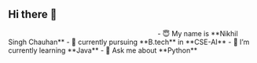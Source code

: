 ## Hi there 👋

<img src="E:\GIFs\seperation line.gif" height=10px width=300px>
- 😇 My name is **Nikhil Singh Chauhan**
- 📖 currently pursuing **B.tech** in **CSE-AI**
- 🌱 I’m currently learning **Java**
- 💬 Ask me about **Python**  

